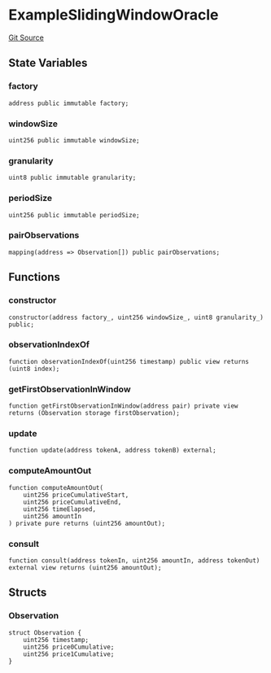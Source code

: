 # ExampleSlidingWindowOracle
[Git Source](https://github.com/leeftk/prophetrouter/blob/a744328dd4441e9a4607bb5d3ed0087221d31252/src/contracts/examples/ExampleSlidingWindowOracle.sol)


## State Variables
### factory

```solidity
address public immutable factory;
```


### windowSize

```solidity
uint256 public immutable windowSize;
```


### granularity

```solidity
uint8 public immutable granularity;
```


### periodSize

```solidity
uint256 public immutable periodSize;
```


### pairObservations

```solidity
mapping(address => Observation[]) public pairObservations;
```


## Functions
### constructor


```solidity
constructor(address factory_, uint256 windowSize_, uint8 granularity_) public;
```

### observationIndexOf


```solidity
function observationIndexOf(uint256 timestamp) public view returns (uint8 index);
```

### getFirstObservationInWindow


```solidity
function getFirstObservationInWindow(address pair) private view returns (Observation storage firstObservation);
```

### update


```solidity
function update(address tokenA, address tokenB) external;
```

### computeAmountOut


```solidity
function computeAmountOut(
    uint256 priceCumulativeStart,
    uint256 priceCumulativeEnd,
    uint256 timeElapsed,
    uint256 amountIn
) private pure returns (uint256 amountOut);
```

### consult


```solidity
function consult(address tokenIn, uint256 amountIn, address tokenOut) external view returns (uint256 amountOut);
```

## Structs
### Observation

```solidity
struct Observation {
    uint256 timestamp;
    uint256 price0Cumulative;
    uint256 price1Cumulative;
}
```

